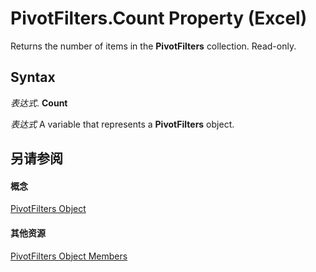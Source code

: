 
# PivotFilters.Count Property (Excel)

Returns the number of items in the  **PivotFilters** collection. Read-only.


## Syntax

 _表达式_. **Count**

 _表达式_ A variable that represents a **PivotFilters** object.


## 另请参阅


#### 概念


[PivotFilters Object](fc647acb-bd6a-8544-6411-1f5e49807e53.md)
#### 其他资源


[PivotFilters Object Members](http://msdn.microsoft.com/library/57f1f375-1b7b-c488-c236-91ed26a68bb6%28Office.15%29.aspx)